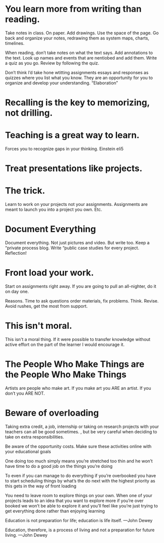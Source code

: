 # You learn more from writing than reading.

Take notes in class. On paper. Add drawings. Use the space of the page. Go back and organize your notes, redrawing them as system maps, charts, timelines.

When reading, don’t take notes on what the text says. Add annotations to the text. Look up names and events that are nentiobed and add them. Write a quiz as you go. Review by following the quiz.

Don’t think I’d take hone wtitting assignments essays and responses as quizzes where you list what you know. They are an opportunity for you to organize and develop your understanding. “Elaboration”

# Recalling is the key to memorizing, not drilling.

# Teaching is a great way to learn.

Forces you to recognize gaps in your thinking. Einstein eli5

# Treat presentations like projects.

# The trick.

Learn to work on your projects not your assignments. Assignments are meant to launch you into a project you own. Etc.

# Document Everything

Document everything. Not just pictures and video. But write too. Keep a “private process blog. Write “public case studies for every project. Reflection!

# Front load your work.

Start on assignments right away. If you are going to pull an all-nighter, do it on day one.

Reasons. Time to ask questions order materials, fix problems. Think. Revise. Avoid rushes, get the most from support.

# This isn't moral.

This isn't a moral thing. If it were possible to transfer knowledge without active effort on the part of the learner I would encourage it.

# The People Who Make Things are the People Who Make Things

Artists are people who make art. If you make art you ARE an artist. If you don’t you ARE NOT.

# Beware of overloading

Taking extra credit, a job, internship or taking on research projects with your teachers can all be good sometimes. , but be very careful when deciding to take on extra responsibilities.

Be aware of the opportunity costs.  Make sure these activities online with your educational goals

One doing too much simply means you’re stretched too thin and he won’t have time to do a good job on the things you’re doing

To even if you can manage to do everything if you’re overbooked you have to start scheduling things by what’s the do next with the highest priority as this gets in the way of front loading

 You need to leave room to explore things on your own. When one of your projects leads to an idea that you want to explore more if you’re over booked we won’t be able to explore it and you’ll feel like you’re just trying to get everything done rather than enjoying learning

Education is not preparation for life; education is life itself. —John Dewey

Education, therefore, is a process of living and not a preparation for future living. —John Dewey